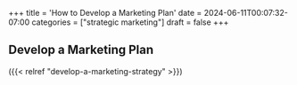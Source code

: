 +++
title = 'How to Develop a Marketing Plan'
date = 2024-06-11T00:07:32-07:00
categories = ["strategic marketing"]
draft = false
+++

## Develop a Marketing Plan

({{< relref "develop-a-marketing-strategy" >}})